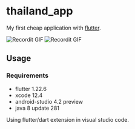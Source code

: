 # thailand_app

My first cheap application with [flutter](https://flutter.dev/).

![Recordit GIF](https://raw.githubusercontent.com/trixky/thailand_app/master/demo/iphone_12_pro_max.png)
![Recordit GIF](https://raw.githubusercontent.com/trixky/thailand_app/master/demo/pixel_3axl.png)

## Usage

### Requirements

- flutter 1.22.6
- xcode 12.4
- android-studio 4.2 preview
- java 8 update 281

Using flutter/dart extension in visual studio code.